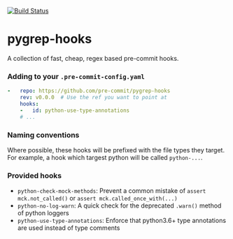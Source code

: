 [![Build Status](https://travis-ci.org/pre-commit/pygrep-hooks.svg?branch=master)](https://travis-ci.org/pre-commit/pygrep-hooks)

pygrep-hooks
============

A collection of fast, cheap, regex based pre-commit hooks.


### Adding to your `.pre-commit-config.yaml`

```yaml
-   repo: https://github.com/pre-commit/pygrep-hooks
    rev: v0.0.0  # Use the ref you want to point at
    hooks:
    -   id: python-use-type-annotations
    # ...
```

### Naming conventions

Where possible, these hooks will be prefixed with the file types they target.
For example, a hook which targest python will be called `python-...`.

### Provided hooks

[generated]: # (generated)
- `python-check-mock-methods`: Prevent a common mistake of `assert mck.not_called()` or `assert mck.called_once_with(...)`
- `python-no-log-warn`: A quick check for the deprecated `.warn()` method of python loggers
- `python-use-type-annotations`: Enforce that python3.6+ type annotations are used instead of type comments
